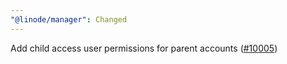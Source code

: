 ```yaml
---
"@linode/manager": Changed
---
```


Add child access user permissions for parent accounts ([#10005](https://github.com/linode/manager/pull/10005))

